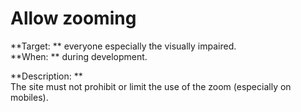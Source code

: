 # Allow zooming

<script>$(document).ready(function () {
    setBreadcrumb([
        {"label":"Themed WCAG index - Developers", "url": "./incontournables.html#dev"},
        {"label":"Allow zooming"}
    ]);
});</script>

<span data-menuitem="incontournables"></span>


**Target: ** everyone especially the visually impaired.  
**When: ** during development.

**Description: **  
The site must not prohibit or limit the use of the zoom (especially on mobiles).
<!--  This file is part of a11y-guidelines | Our vision of mobile & web accessibility guidelines and best practices, with valid/invalid examples.
 Copyright (C) 2016  Orange SA
 See the Creative Commons Legal Code Attribution-ShareAlike 3.0 Unported License for more details (LICENSE file). -->